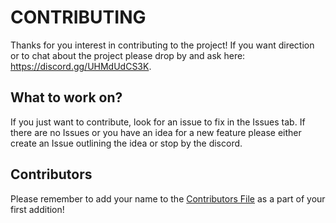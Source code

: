 # CONTRIBUTING

Thanks for you interest in contributing to the project! If you want direction or to chat about the project please drop by and ask here: https://discord.gg/UHMdUdCS3K. 

## What to work on?

If you just want to contribute, look for an issue to fix in the Issues tab. If there are no Issues or you have an idea for a new feature please either create an Issue outlining the idea or stop by the discord.

## Contributors
Please remember to add your name to the [Contributors File](/CONTRIBUTING.md) as a part of your first addition!